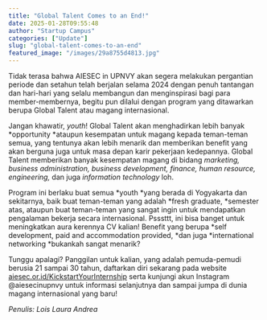 ```yaml
---
title: "Global Talent Comes to an End!"
date: 2025-01-28T09:55:48
author: "Startup Campus"
categories: ["Update"]
slug: "global-talent-comes-to-an-end"
featured_image: "/images/29a8755d4813.jpg"
---
```


Tidak terasa bahwa AIESEC in UPNVY akan segera melakukan pergantian periode dan setahun telah berjalan selama 2024 dengan penuh tantangan dan hari-hari yang selalu membangun dan menginspirasi bagi para member-membernya, begitu pun dilalui dengan program yang ditawarkan berupa Global Talent atau magang internasional.

Jangan khawatir, *youth*! Global Talent akan menghadirkan lebih banyak *opportunity *ataupun kesempatan untuk magang kepada teman-teman semua, yang tentunya akan lebih menarik dan memberikan benefit yang akan berguna juga untuk masa depan karir pekerjaan kedepannya. Global Talent memberikan banyak kesempatan magang di bidang *marketing,* *business administration, business development, finance, human resource, engineering,* dan juga *information technology* loh.

Program ini berlaku buat semua *youth *yang berada di Yogyakarta dan sekitarnya, baik buat teman-teman yang adalah *fresh graduate, *semester atas, ataupun buat teman-teman yang sangat ingin untuk mendapatkan pengalaman bekerja secara internasional. Psssttt, ini bisa banget untuk meningkatkan aura kerennya CV kalian! Benefit yang berupa *self development, paid and accommodation provided, *dan juga *international networking *bukankah sangat menarik?

Tunggu apalagi? Panggilan untuk kalian, yang adalah pemuda-pemudi berusia 21 sampai 30 tahun, daftarkan diri sekarang pada website [aiesec.or.id/KickstartYourInternship](http://aiesec.or.id/KickstartYourInternship) serta kunjungi akun Instagram @aiesecinupnvy untuk informasi selanjutnya dan sampai jumpa di dunia magang internasional yang baru!

*Penulis: Lois Laura Andrea*
